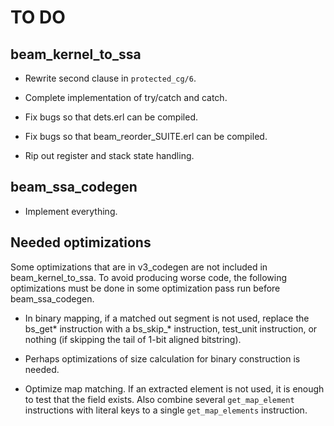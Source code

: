 TO DO
=====

## beam_kernel_to_ssa ##

* Rewrite second clause in `protected_cg/6`.

* Complete implementation of try/catch and catch.

* Fix bugs so that dets.erl can be compiled.

* Fix bugs so that beam_reorder_SUITE.erl can be compiled.

* Rip out register and stack state handling.

## beam_ssa_codegen ##

* Implement everything.

## Needed optimizations ##

Some optimizations that are in v3_codegen are not included
in beam_kernel_to_ssa. To avoid producing worse code, the
following optimizations must be done in some optimization
pass run before beam_ssa_codegen.

* In binary mapping, if a matched out segment is not used,
replace the bs_get* instruction with a bs_skip_* instruction,
test_unit instruction, or nothing (if skipping the tail of
1-bit aligned bitstring).

* Perhaps optimizations of size calculation for binary
construction is needed.

* Optimize map matching. If an extracted element is not used,
it is enough to test that the field exists. Also combine
several `get_map_element` instructions with literal keys
to a single `get_map_elements` instruction.
